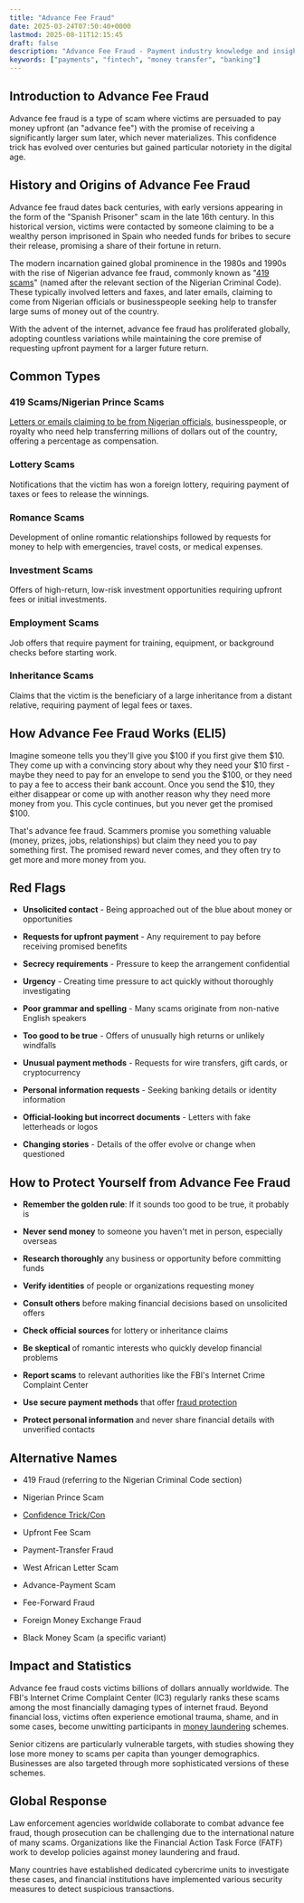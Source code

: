 ```yaml
---
title: "Advance Fee Fraud"
date: 2025-03-24T07:50:40+0000
lastmod: 2025-08-11T12:15:45
draft: false
description: "Advance Fee Fraud - Payment industry knowledge and insights"
keywords: ["payments", "fintech", "money transfer", "banking"]
---
```


## Introduction to Advance Fee Fraud

Advance fee fraud is a type of scam where victims are persuaded to pay money upfront (an "advance fee") with the promise of receiving a significantly larger sum later, which never materializes. This confidence trick has evolved over centuries but gained particular notoriety in the digital age.

## History and Origins of Advance Fee Fraud

Advance fee fraud dates back centuries, with early versions appearing in the form of the "Spanish Prisoner" scam in the late 16th century. In this historical version, victims were contacted by someone claiming to be a wealthy person imprisoned in Spain who needed funds for bribes to secure their release, promising a share of their fortune in return.

The modern incarnation gained global prominence in the 1980s and 1990s with the rise of Nigerian advance fee fraud, commonly known as "[419 scams](https://faisalkhanllc.xyz/resources/payments-wiki/0-9/419-scams/)" (named after the relevant section of the Nigerian Criminal Code). These typically involved letters and faxes, and later emails, claiming to come from Nigerian officials or businesspeople seeking help to transfer large sums of money out of the country.

With the advent of the internet, advance fee fraud has proliferated globally, adopting countless variations while maintaining the core premise of requesting upfront payment for a larger future return.

## Common Types

### 419 Scams/Nigerian Prince Scams

[Letters or emails claiming to be from Nigerian officials](https://faisalkhanllc.xyz/resources/payments-wiki/n/nigerian-prince-scam/), businesspeople, or royalty who need help transferring millions of dollars out of the country, offering a percentage as compensation.

### Lottery Scams

Notifications that the victim has won a foreign lottery, requiring payment of taxes or fees to release the winnings.

### Romance Scams

Development of online romantic relationships followed by requests for money to help with emergencies, travel costs, or medical expenses.

### Investment Scams

Offers of high-return, low-risk investment opportunities requiring upfront fees or initial investments.

### Employment Scams

Job offers that require payment for training, equipment, or background checks before starting work.

### Inheritance Scams

Claims that the victim is the beneficiary of a large inheritance from a distant relative, requiring payment of legal fees or taxes.

## How Advance Fee Fraud Works (ELI5)

Imagine someone tells you they'll give you $100 if you first give them $10. They come up with a convincing story about why they need your $10 first - maybe they need to pay for an envelope to send you the $100, or they need to pay a fee to access their bank account. Once you send the $10, they either disappear or come up with another reason why they need more money from you. This cycle continues, but you never get the promised $100.

That's advance fee fraud. Scammers promise you something valuable (money, prizes, jobs, relationships) but claim they need you to pay something first. The promised reward never comes, and they often try to get more and more money from you.

## Red Flags

- **Unsolicited contact** - Being approached out of the blue about money or opportunities

- **Requests for upfront payment** - Any requirement to pay before receiving promised benefits

- **Secrecy requirements** - Pressure to keep the arrangement confidential

- **Urgency** - Creating time pressure to act quickly without thoroughly investigating

- **Poor grammar and spelling** - Many scams originate from non-native English speakers

- **Too good to be true** - Offers of unusually high returns or unlikely windfalls

- **Unusual payment methods** - Requests for wire transfers, gift cards, or cryptocurrency

- **Personal information requests** - Seeking banking details or identity information

- **Official-looking but incorrect documents** - Letters with fake letterheads or logos

- **Changing stories** - Details of the offer evolve or change when questioned

## How to Protect Yourself from Advance Fee Fraud

- **Remember the golden rule**: If it sounds too good to be true, it probably is

- **Never send money** to someone you haven't met in person, especially overseas

- **Research thoroughly** any business or opportunity before committing funds

- **Verify identities** of people or organizations requesting money

- **Consult others** before making financial decisions based on unsolicited offers

- **Check official sources** for lottery or inheritance claims

- **Be skeptical** of romantic interests who quickly develop financial problems

- **Report scams** to relevant authorities like the FBI's Internet Crime Complaint Center

- **Use secure payment methods** that offer [fraud protection](https://faisalkhanllc.xyz/resources/payments-wiki/f/fraud-protection/)

- **Protect personal information** and never share financial details with unverified contacts

## Alternative Names

- 419 Fraud (referring to the Nigerian Criminal Code section)

- Nigerian Prince Scam

- [Confidence Trick/Con](https://faisalkhanllc.xyz/resources/payments-wiki/c/confidence-scam/)

- Upfront Fee Scam

- Payment-Transfer Fraud

- West African Letter Scam

- Advance-Payment Scam

- Fee-Forward Fraud

- Foreign Money Exchange Fraud

- Black Money Scam (a specific variant)

## Impact and Statistics

Advance fee fraud costs victims billions of dollars annually worldwide. The FBI's Internet Crime Complaint Center (IC3) regularly ranks these scams among the most financially damaging types of internet fraud. Beyond financial loss, victims often experience emotional trauma, shame, and in some cases, become unwitting participants in [money laundering](https://faisalkhanllc.xyz/resources/payments-wiki/m/money-laundering/) schemes.

Senior citizens are particularly vulnerable targets, with studies showing they lose more money to scams per capita than younger demographics. Businesses are also targeted through more sophisticated versions of these schemes.

## Global Response

Law enforcement agencies worldwide collaborate to combat advance fee fraud, though prosecution can be challenging due to the international nature of many scams. Organizations like the Financial Action Task Force (FATF) work to develop policies against money laundering and fraud.

Many countries have established dedicated cybercrime units to investigate these cases, and financial institutions have implemented various security measures to detect suspicious transactions.